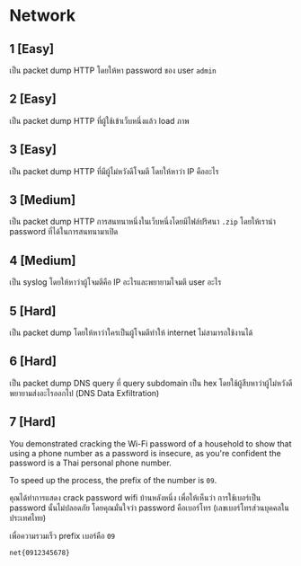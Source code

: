 # Network

## 1 [Easy]

เป็น packet dump HTTP โดยให้หา password ของ user `admin`

## 2 [Easy]

เป็น packet dump HTTP ที่ผู้ใช้เข้าเว็บหนึ่งแล้ว load ภาพ

## 3 [Easy]

เป็น packet dump HTTP ที่มีผู้ไม่หวังดีโจมตี โดยให้หาว่า IP คืออะไร

## 3 [Medium]

เป็น packet dump HTTP การสนทนาหนึ่งในเว็บหนึ่งโดยมีไฟล์ปริศนา `.zip` โดยให้เรานำ password ที่ได้ในการสนทนามาเปิด

## 4 [Medium]

เป็น syslog โดยให้หาว่าผู้โจมตีคือ IP อะไรและพยายามโจมตี user อะไร

## 5 [Hard]

เป็น packet dump โดยให้หาว่าใครเป็นผู้โจมตีทำให้ internet ไม่สามารถใช้งานได้

## 6 [Hard]

เป็น packet dump DNS query ที่ query subdomain เป็น hex โดยใช้ผู้สืบหาว่าผู้ไม่หวังดีพยายามส่งอะไรออกไป (DNS Data Exfiltration)

## 7 [Hard]

You demonstrated cracking the Wi-Fi password of a household to show that using a phone number as a password is insecure, as you're confident the password is a Thai personal phone number.

To speed up the process, the prefix of the number is `09`.

คุณได้ทำการแสดง crack password wifi บ้านหลังหนึ่ง เพื่อให้เห็นว่า การใช้เบอร์เป็น password นั้นไม่ปลอดภัย โดยคุณมั่นใจว่า password คือเบอร์โทร (เลขเบอร์โทรส่วนบุคคลในประเทศไทย)

เพื่อความรวมเร็ว prefix เบอร์คือ `09`

`net{0912345678}`
